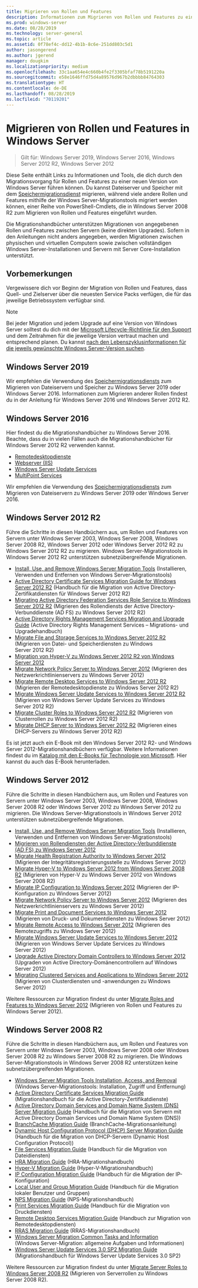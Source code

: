 ```yaml
---
title: Migrieren von Rollen und Features
description: Informationen zum Migrieren von Rollen und Features zu einer neueren Version von Windows Server.
ms.prod: windows-server
ms.date: 08/28/2019
ms.technology: server-general
ms.topic: article
ms.assetid: 0f78ef4c-dd12-4b1b-8c6e-251dd803c5d1
author: jasongerend
ms.author: jgerend
manager: dougkim
ms.localizationpriority: medium
ms.openlocfilehash: 33c1aa654e4c660b4fe2f3305bfaf78b5191220a
ms.sourcegitcommit: e58e1646ffd75d4a89576d967b2dbbbb84764303
ms.translationtype: HT
ms.contentlocale: de-DE
ms.lasthandoff: 08/28/2019
ms.locfileid: "70119201"
---
```

# <a name="migrating-roles-and-features-in-windows-server"></a>Migrieren von Rollen und Features in Windows Server

> Gilt für: Windows Server 2019, Windows Server 2016, Windows Server 2012 R2, Windows Server 2012

Diese Seite enthält Links zu Informationen und Tools, die dich durch den Migrationsvorgang für Rollen und Features zu einer neuen Version von Windows Server führen können. Du kannst Dateiserver und Speicher mit dem [Speichermigrationsdienst](../storage/storage-migration-service/overview.md) migrieren, während viele andere Rollen und Features mithilfe der Windows Server-Migrationstools migriert werden können, einer Reihe von PowerShell-Cmdlets, die in Windows Server 2008 R2 zum Migrieren von Rollen und Features eingeführt wurden.

Die Migrationshandbücher unterstützen Migrationen von angegebenen Rollen und Features zwischen Servern (keine direkten Upgrades). Sofern in den Anleitungen nicht anders angegeben, werden Migrationen zwischen physischen und virtuellen Computern sowie zwischen vollständigen Windows Server-Installationen und Servern mit Server Core-Installation unterstützt.

## <a name="before-you-begin"></a>Vorbemerkungen

Vergewissere dich vor Beginn der Migration von Rollen und Features, dass Quell- und Zielserver über die neuesten Service Packs verfügen, die für das jeweilige Betriebssystem verfügbar sind. 

> [!NOTE]
> Bei jeder Migration und jedem Upgrade auf eine Version von Windows Server solltest du dich mit der [Microsoft Lifecycle-Richtlinie für den Support](https://support.microsoft.com/lifecycle) und dem Zeitrahmen für die jeweilige Version vertraut machen und entsprechend planen. Du kannst [nach den Lebenszyklusinformationen für die jeweils gewünschte Windows Server-Version suchen](https://support.microsoft.com/lifecycle).

## <a name="windows-server-2019"></a>Windows Server 2019

Wir empfehlen die Verwendung des [Speichermigrationsdiensts](../storage/storage-migration-service/overview.md) zum Migrieren von Dateiservern und Speicher zu Windows Server 2019 oder Windows Server 2016. Informationen zum Migrieren anderer Rollen findest du in der Anleitung für Windows Server 2016 und Windows Server 2012 R2.

## <a name="windows-server-2016"></a>Windows Server 2016

Hier findest du die Migrationshandbücher zu Windows Server 2016. Beachte, dass du in vielen Fällen auch die Migrationshandbücher für Windows Server 2012 R2 verwenden kannst.

- [Remotedesktopdienste](https://technet.microsoft.com/windows-server-docs/compute/remote-desktop-services/migrate-rds-role-services)
- [Webserver (IIS)](https://www.iis.net/downloads/microsoft/web-deploy)
- [Windows Server Update Services](https://technet.microsoft.com/library/hh852339.aspx)
- [MultiPoint Services](https://technet.microsoft.com/windows-server-docs/compute/remote-desktop-services/multipoint-services/multipoint-services-migrate)

Wir empfehlen die Verwendung des [Speichermigrationsdiensts](../storage/storage-migration-service/overview.md) zum Migrieren von Dateiservern zu Windows Server 2019 oder Windows Server 2016.

## <a name="windows-server-2012-r2"></a>Windows Server 2012 R2

Führe die Schritte in diesen Handbüchern aus, um Rollen und Features von Servern unter Windows Server 2003, Windows Server 2008, Windows Server 2008 R2, Windows Server 2012 oder Windows Server 2012 R2 zu Windows Server 2012 R2 zu migrieren. Windows Server-Migrationstools in Windows Server 2012 R2 unterstützen subnetzübergreifende Migrationen.

- [Install, Use, and Remove Windows Server Migration Tools](https://technet.microsoft.com/library/jj134202.aspx) (Installieren, Verwenden und Entfernen von Windows Server-Migrationstools)
- [Active Directory Certificate Services Migration Guide for Windows Server 2012 R2](https://technet.microsoft.com/library/dn486797.aspx) (Handbuch für die Migration von Active Directory-Zertifikatdiensten für Windows Server 2012 R2)
- [Migrating Active Directory Federation Services Role Service to Windows Server 2012 R2](https://technet.microsoft.com/library/dn486815.aspx) (Migrieren des Rollendiensts der Active Directory-Verbunddienste (AD FS) zu Windows Server 2012 R2)
- [Active Directory Rights Management Services Migration and Upgrade Guide](https://technet.microsoft.com/library/cc754277.aspx) (Active Directory Rights Management Services – Migrations- und Upgradehandbuch)
- [Migrate File and Storage Services to Windows Server 2012 R2](https://technet.microsoft.com/library/dn479292.aspx) (Migrieren von Datei- und Speicherdiensten zu Windows Server 2012 R2)
- [Migration von Hyper-V zu Windows Server 2012 R2 von Windows Server 2012](https://technet.microsoft.com/library/dn486799.aspx)
- [Migrate Network Policy Server to Windows Server 2012](https://technet.microsoft.com/library/hh831652) (Migrieren des Netzwerkrichtlinienservers zu Windows Server 2012)
- [Migrate Remote Desktop Services to Windows Server 2012 R2](https://technet.microsoft.com/library/dn479239.aspx) (Migrieren der Remotedesktopdienste zu Windows Server 2012 R2)
- [Migrate Windows Server Update Services to Windows Server 2012 R2](https://technet.microsoft.com/library/hh852339.aspx) (Migrieren von Windows Server Update Services zu Windows Server 2012 R2)
- [Migrate Cluster Roles to Windows Server 2012 R2](https://technet.microsoft.com/library/dn530779.aspx) (Migrieren von Clusterrollen zu Windows Server 2012 R2)
- [Migrate DHCP Server to Windows Server 2012 R2](https://technet.microsoft.com/library/dn495425.aspx) (Migrieren eines DHCP-Servers zu Windows Server 2012 R2)

Es ist jetzt auch ein E-Book mit den Windows Server 2012 R2- und Windows Server 2012-Migrationshandbüchern verfügbar. Weitere Informationen findest du im [Katalog mit den E-Books für Technologie von Microsoft](https://social.technet.microsoft.com/wiki/contents/articles/11608.e-book-gallery-for-microsoft-technologies.aspx#MigrateRoles). Hier kannst du auch das E-Book herunterladen.

## <a name="windows-server-2012"></a>Windows Server 2012

Führe die Schritte in diesen Handbüchern aus, um Rollen und Features von Servern unter Windows Server 2003, Windows Server 2008, Windows Server 2008 R2 oder Windows Server 2012 zu Windows Server 2012 zu migrieren. Die Windows Server-Migrationstools in Windows Server 2012 unterstützen subnetzübergreifende Migrationen.

- [Install, Use, and Remove Windows Server Migration Tools](https://technet.microsoft.com/library/jj134202) (Installieren, Verwenden und Entfernen von Windows Server-Migrationstools)
- [Migrieren von Rollendiensten der Active Directory-Verbunddienste (AD FS) zu Windows Server 2012](https://technet.microsoft.com/library/jj647765)
- [Migrate Health Registration Authority to Windows Server 2012](https://technet.microsoft.com/library/hh831513) (Migrieren der Integritätsregistrierungsstelle zu Windows Server 2012)
- [Migrate Hyper-V to Windows Server 2012 from Windows Server 2008 R2](https://technet.microsoft.com/library/jj574113) (Migrieren von Hyper-V zu Windows Server 2012 von Windows Server 2008 R2)
- [Migrate IP Configuration to Windows Server 2012](https://technet.microsoft.com/library/jj574133) (Migrieren der IP-Konfiguration zu Windows Server 2012)
- [Migrate Network Policy Server to Windows Server 2012](https://technet.microsoft.com/library/hh831652) (Migrieren des Netzwerkrichtlinienservers zu Windows Server 2012)
- [Migrate Print and Document Services to Windows Server 2012](https://technet.microsoft.com/library/jj134150) (Migrieren von Druck- und Dokumentdiensten zu Windows Server 2012)
- [Migrate Remote Access to Windows Server 2012](https://technet.microsoft.com/library/hh831423) (Migrieren des Remotezugriffs zu Windows Server 2012)
- [Migrate Windows Server Update Services to Windows Server 2012](https://technet.microsoft.com/library/hh852339) (Migrieren von Windows Server Update Services zu Windows Server 2012)
- [Upgrade Active Directory Domain Controllers to Windows Server 2012](https://technet.microsoft.com/library/hh994618.aspx) (Upgraden von Active Directory-Domänencontrollern auf Windows Server 2012)
- [Migrating Clustered Services and Applications to Windows Server 2012](https://technet.microsoft.com/library/dn486790.aspx) (Migrieren von Clusterdiensten und -anwendungen zu Windows Server 2012)
 

Weitere Ressourcen zur Migration findest du unter [Migrate Roles and Features to Windows Server 2012](https://technet.microsoft.com/library/jj134039) (Migrieren von Rollen und Features zu Windows Server 2012).

## <a name="windows-server-2008-r2"></a>Windows Server 2008 R2

Führe die Schritte in diesen Handbüchern aus, um Rollen und Features von Servern unter Windows Server 2003, Windows Server 2008 oder Windows Server 2008 R2 zu Windows Server 2008 R2 zu migrieren. Die Windows Server-Migrationstools in Windows Server 2008 R2 unterstützen keine subnetzübergreifenden Migrationen.

- [Windows Server Migration Tools Installation, Access, and Removal](https://technet.microsoft.com/library/dd379545) (Windows Server-Migrationstools: Installation, Zugriff und Entfernung)
- [Active Directory Certificate Services Migration Guide](https://technet.microsoft.com/library/ee126170) (Migrationshandbuch für die Active Directory-Zertifikatdienste)
- [Active Directory Domain Services and Domain Name System (DNS) Server Migration Guide](https://technet.microsoft.com/library/dd379558) (Handbuch für die Migration von Servern mit Active Directory Domain Services und Domain Name System (DNS))
- [BranchCache Migration Guide](https://technet.microsoft.com/library/dd548365) (BranchCache-Migrationsanleitung)
- [Dynamic Host Configuration Protocol (DHCP) Server Migration Guide](https://technet.microsoft.com/library/dd379535) (Handbuch für die Migration von DHCP-Servern (Dynamic Host Configuration Protocol))
- [File Services Migration Guide](https://technet.microsoft.com/library/dd379487) (Handbuch für die Migration von Dateidiensten)
- [HRA Migration Guide](https://technet.microsoft.com/library/ee791829) (HRA-Migrationshandbuch)
- [Hyper-V Migration Guide](https://technet.microsoft.com/library/ee849855) (Hyper-V-Migrationshandbuch)
- [IP Configuration Migration Guide](https://technet.microsoft.com/library/dd379537) (Handbuch für die Migration der IP-Konfiguration)
- [Local User and Group Migration Guide](https://technet.microsoft.com/library/dd379531) (Handbuch für die Migration lokaler Benutzer und Gruppen)
- [NPS Migration Guide](https://technet.microsoft.com/library/ee791849) (NPS-Migrationshandbuch)
- [Print Services Migration Guide](https://technet.microsoft.com/library/dd379488) (Handbuch für die Migration von Druckdiensten)
- [Remote Desktop Services Migration Guide](https://technet.microsoft.com/library/ff849223) (Handbuch zur Migration von Remotedesktopdiensten)
- [RRAS Migration Guide](https://technet.microsoft.com/library/ee822825) (RRAS-Migrationshandbuch)
- [Windows Server Migration Common Tasks and Information](https://technet.microsoft.com/library/ff400258) (Windows Server-Migration: allgemeine Aufgaben und Informationen)
- [Windows Server Update Services 3.0 SP2 Migration Guide](https://technet.microsoft.com/library/ee822826) (Migrationshandbuch für Windows Server Update Services 3.0 SP2)
 
Weitere Ressourcen zur Migration findest du unter [Migrate Server Roles to Windows Server 2008 R2](https://technet.microsoft.com/library/dd365353) (Migrieren von Serverrollen zu Windows Server 2008 R2).
